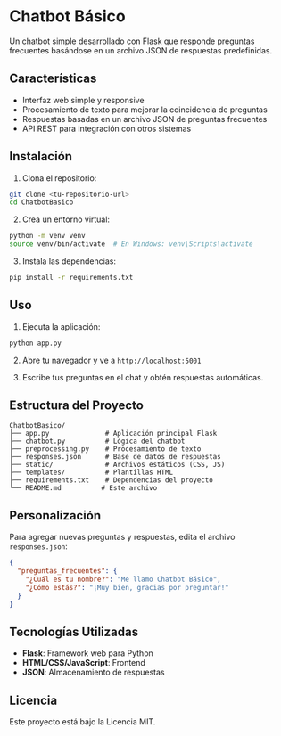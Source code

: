 # Chatbot Básico

Un chatbot simple desarrollado con Flask que responde preguntas frecuentes basándose en un archivo JSON de respuestas predefinidas.

## Características

- Interfaz web simple y responsive
- Procesamiento de texto para mejorar la coincidencia de preguntas
- Respuestas basadas en un archivo JSON de preguntas frecuentes
- API REST para integración con otros sistemas

## Instalación

1. Clona el repositorio:
```bash
git clone <tu-repositorio-url>
cd ChatbotBasico
```

2. Crea un entorno virtual:
```bash
python -m venv venv
source venv/bin/activate  # En Windows: venv\Scripts\activate
```

3. Instala las dependencias:
```bash
pip install -r requirements.txt
```

## Uso

1. Ejecuta la aplicación:
```bash
python app.py
```

2. Abre tu navegador y ve a `http://localhost:5001`

3. Escribe tus preguntas en el chat y obtén respuestas automáticas.

## Estructura del Proyecto

```
ChatbotBasico/
├── app.py              # Aplicación principal Flask
├── chatbot.py          # Lógica del chatbot
├── preprocessing.py    # Procesamiento de texto
├── responses.json      # Base de datos de respuestas
├── static/             # Archivos estáticos (CSS, JS)
├── templates/          # Plantillas HTML
├── requirements.txt    # Dependencias del proyecto
└── README.md          # Este archivo
```

## Personalización

Para agregar nuevas preguntas y respuestas, edita el archivo `responses.json`:

```json
{
  "preguntas_frecuentes": {
    "¿Cuál es tu nombre?": "Me llamo Chatbot Básico",
    "¿Cómo estás?": "¡Muy bien, gracias por preguntar!"
  }
}
```

## Tecnologías Utilizadas

- **Flask**: Framework web para Python
- **HTML/CSS/JavaScript**: Frontend
- **JSON**: Almacenamiento de respuestas

## Licencia

Este proyecto está bajo la Licencia MIT. 